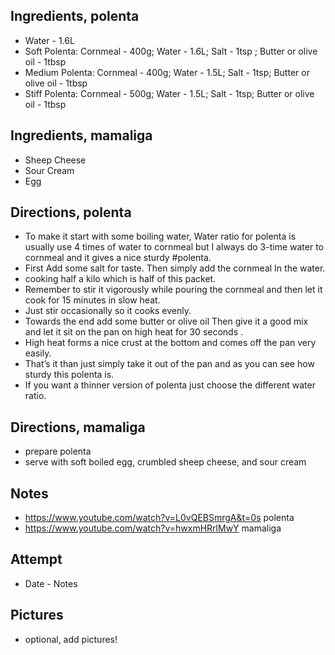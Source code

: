 ## Ingredients, polenta
* Water - 1.6L
* Soft Polenta: Cornmeal - 400g; Water - 1.6L; Salt - 1tsp ; Butter or olive oil - 1tbsp
* Medium Polenta: Cornmeal - 400g; Water - 1.5L; Salt - 1tsp; Butter or olive oil - 1tbsp
* Stiff Polenta: Cornmeal - 500g; Water - 1.5L; Salt - 1tsp; Butter or olive oil - 1tbsp

## Ingredients, mamaliga
* Sheep Cheese
* Sour Cream
* Egg

## Directions, polenta
* To make it start with some boiling water, Water ratio for polenta is usually use 4 times of water to cornmeal but I always do 3-time water to cornmeal and it gives a nice sturdy #polenta.
* First Add some salt for taste. Then simply add the cornmeal In the water. 
* cooking half a kilo which is half of this packet. 
* Remember to stir it vigorously while pouring the cornmeal and then let it cook for 15 minutes in slow heat. 
* Just stir occasionally so it cooks evenly. 
* Towards the end add some butter or olive oil Then give it a good mix and let it sit on the pan on high heat for 30 seconds . 
* High heat forms a nice crust at the bottom and comes off the pan very easily. 
* That’s it than just simply take it out of the pan and as you can see how sturdy this polenta is. 
* If you want a thinner version of polenta just choose the different water ratio.

## Directions, mamaliga
* prepare polenta
* serve with soft boiled egg, crumbled sheep cheese, and sour cream

## Notes
* https://www.youtube.com/watch?v=L0vQEBSmrgA&t=0s polenta
* https://www.youtube.com/watch?v=hwxmHRrlMwY mamaliga

## Attempt
* Date - Notes

## Pictures
* optional, add pictures!
